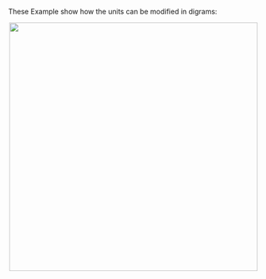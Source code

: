 These Example show how the units can be modified in digrams:

<p align="center">
  <img src="https://github.com/cslotboom/planesections/blob/main/doc/img/Beam-With-Labels.png" width="500">
</p>